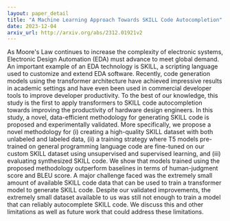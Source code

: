 ```yaml
---
layout: paper_detail
title: "A Machine Learning Approach Towards SKILL Code Autocompletion"
date: 2023-12-04
arxiv_url: http://arxiv.org/abs/2312.01921v2
---
```


As Moore's Law continues to increase the complexity of electronic systems, Electronic Design Automation (EDA) must advance to meet global demand. An important example of an EDA technology is SKILL, a scripting language used to customize and extend EDA software. Recently, code generation models using the transformer architecture have achieved impressive results in academic settings and have even been used in commercial developer tools to improve developer productivity. To the best of our knowledge, this study is the first to apply transformers to SKILL code autocompletion towards improving the productivity of hardware design engineers. In this study, a novel, data-efficient methodology for generating SKILL code is proposed and experimentally validated. More specifically, we propose a novel methodology for (i) creating a high-quality SKILL dataset with both unlabeled and labeled data, (ii) a training strategy where T5 models pre-trained on general programming language code are fine-tuned on our custom SKILL dataset using unsupervised and supervised learning, and (iii) evaluating synthesized SKILL code. We show that models trained using the proposed methodology outperform baselines in terms of human-judgment score and BLEU score. A major challenge faced was the extremely small amount of available SKILL code data that can be used to train a transformer model to generate SKILL code. Despite our validated improvements, the extremely small dataset available to us was still not enough to train a model that can reliably autocomplete SKILL code. We discuss this and other limitations as well as future work that could address these limitations.
